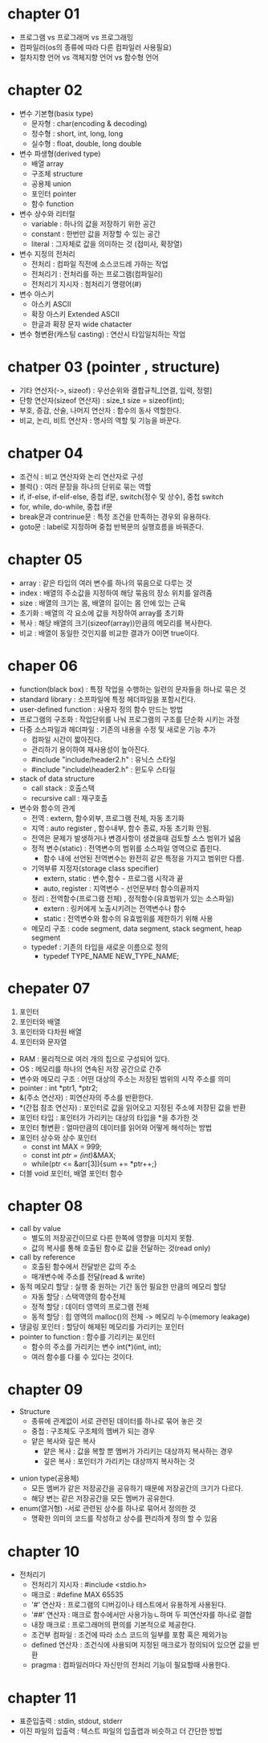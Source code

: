 # chapter 01

- 프로그램 vs 프로그래머 vs 프로그래밍
- 컴파일러(os의 종류에 따라 다른 컴파일러 사용필요)
- 절차지향 언어 vs 객체지향 언어 vs 함수형 언어

# chapter 02

- 변수 기본형(basix type)
    - 문자형 : char(encoding & decoding)
    - 정수형 : short, int, long, long
    - 실수형 : float, double, long double
- 변수 파생형(derived type)
    - 배열 array
    - 구조체 structure
    - 공용체 union
    - 포인터 pointer
    - 함수 function
- 변수 상수와 리터럴
    - variable : 하나의 값을 저장하기 위한 공간
    - constant : 한번만 값을 저장할 수 있는 공간
    - literal : 그자체로 값을 의미하는 것 (접미사, 확장열)
- 변수 지정의 전처리
    - 전처리 : 컴파일 직전에 소스코드레 가하는 작업
    - 전처리기 : 전처리를 하는 프로그램(컴파일러)
    - 전처리기 지시자 : 첨처리기 명령어(#)
- 변수 아스키
    - 아스키 ASCII
    - 확장 아스키 Extended ASCII
    - 한글과 확장 문자 wide chatacter
- 변수 형변환(캐스팅 casting) : 연산시 타입일치하는 작업

# chatper 03 (pointer , structure) 

- 기타 연산자(->, sizeof) : 우선순위와 결합규칙_[연결, 입력, 정렬]
- 단항 연산자(sizeof 연산자) : size_t size = sizeof(int);
- 부호, 증감, 산술, 나머지 연산자 : 함수의 동사 역할한다.
- 비교, 논리, 비트 연산자 : 명사의 역할 및 기능을 바꾼다.

# chatper 04

- 조건식 : 비교 연산자와 논리 연산자로 구성
- 블럭{} : 여러 문장을 하나의 단위로 묶는 역할
- if, if-else, if-elif-else, 중첩 if문, switch(정수 및 상수), 중첩 switch
- for, while, do-while, 중첩 if문
- break문과 contrinue문 : 특정 조건을 만족하는 경우외 유용하다.
- goto문 : label로 지정하며 중첩 반복문의 실행흐름을 바꿔준다.

# chapter 05

- array : 같은 타입의 여러 변수를 하나의 묶음으로 다루는 것
- index : 배열의 주소값을 지정하여 해당 묶음의 장소 위치를 알려줌
- size  : 배열의 크기는 몸, 배열의 길이는 몸 안에 있는 근육
- 초기화 : 배열의 각 요소에 값을 저장하여 array를 초기화
- 복사 : 해당 배열의 크기(sizeof(array))만큼의 메모리를 복사한다.
- 비교 : 배열이 동일한 것인지를 비교한 결과가 0이면 true이다.

# chaper 06 

- function(black box) : 특정 작업을 수행하는 일련의 문자들을 하나로 묶은 것
- standard library : 소프파일에 특정 헤더파일을 포함시킨다.
- user-defined function : 사용자 정의 함수 만드는 방법
- 프로그램의 구조화 : 작업단위를 나눠 프로그램의 구조를 단순화 시키는 과정
- 다중 소스파일과 헤더파일 : 기존의 내용을 수정 및 새로운 기능 추가
    - 컴파일 시간이 짧아진다. 
    - 관리하기 용이하여 재사용성이 높아진다.
    - #include "include/header2.h" : 유닉스 스타일
    - #include "include\header2.h" : 윈도우 스타일
- stack of data structure
    - call stack : 호출스택
    - recursive call : 재구호출
- 변수와 함수의 관계
    - 전역 : extern, 함수외부, 프로그램 전체, 자동 초기화
    - 지역 : auto register , 함수내부, 함수 종료, 자동 초기화 안됨.
    - 전역은 문제가 발생하거나 변경사항이 생겼을때 검토할 소스 범위가 넓음
    - 정적 변수(static) : 전역변수의 범위를 소스파일 영역으로 좁힌다.
        - 함수 내에 선언된 전역변수는 완전히 같은 특정을 가지고 범위만 다름.
    - 기억부류 지정자(storage class specifier) 
        - extern, static : 변수,함수 - 프로그램 시작과 끝
        - auto, register : 지역변수 - 선언문부터 함수의끝까지
    - 정리 : 전역함수(프로그램 전체) , 정적함수(유효범위가 있는 소스파일)
        - extern : 링커에게 노출시키려는 전역변수나 함수
        - static : 전역변수와 함수의 유효범위를 제한하기 위해 사용
    - 메모리 구조 : code segment, data segment, stack segment, heap segment
    - typedef : 기존의 타입을 새로운 이름으로 정의
        - typedef TYPE_NAME NEW_TYPE_NAME;
<!-- 가시성 : 메모리에 존재하ㅑ지만 접근할 수 없다는 것을 의미 -->

# chepater 07

1. 포인터
2. 포인터와 배열
3. 포인터와 다차원 배열
4. 포인터와 문자열

- RAM : 물리적으로 여러 개의 칩으로 구성되어 있다.
- OS  : 메모리를 하나의 연속된 저장 공간으로 간주
- 변수와 메모리 구조 : 어떤 대상의 주소는 저장된 범위의 시작 주소를 의미
- pointer : int *ptr1, *ptr2;
- &(주소 연산자) : 피연산자의 주소를 반환한다.
- *(간접 참조 연산자) : 포인터로 값을 읽어오고 지정된 주소에 저장된 값을 반환
- 포인터 타입 : 포인터가 가리키는 대상의 타입을 *을 추가한 것
- 포인터 형변환 : 얼마만큼의 데이터를 읽어와 어떻게 해석하는 방법
- 포인터 상수와 상수 포인터
    - const int MAX = 999; 
    - const int *ptr = (int*)&MAX;
    - while(ptr <= &arr[3]){sum += *ptr++;}
- 더블 void 포인터, 배열 포인터 함수

# chapter 08

- call by value 
    - 별도의 저장공간이므로 다른 한쪽에 영향을 미치지 못함.
    - 값의 복사를 통해 호출된 함수로 값을 전달하는 것(read only)
- call by reference 
    - 호출된 함수에서 전달받은 값의 주소
    - 매개변수에 주소를 전달(read & write)
- 동적 메모리 할당 : 실행 중 원하는 기간 동안 필요한 만큼의 메모리 할당
    - 자동 할당 : 스택역영의 함수전체
    - 정적 할당 : 데이터 영역의 프로그램 전체
    - 동적 할당 : 힙 영역의 malloc()의 전체 -> 메모리 누수(memory leakage)
- 댕글링 포인터 : 할당이 해제된 메모리를 가리키는 포인터
- pointer to function : 함수를 기리키는 포인터
    - 함수의 주소를 가리키는 변수 int(*)(int, int);
    - 여러 함수를 다룰 수 있다는 것이다.

# chapter 09

- Structure
    - 종류에 관계없이 서로 관련된 데이터를 하나로 묶어 놓은 것
    - 중첩 : 구조체도 구조체의 멤버가 되는 경우
    - 얕은 복사와 깊은 복사
        - 얕은 복사 : 값을 복할 뿐 멤버가 가리키는 대상까지 복사하는 경우
        - 깊은 복사 : 포인터가 가리키는 대상까지 복사하는 것

<!-- 
struct date{int year, mon, day;}
struct userCore{
    char userId[8];
    int score;
    int rank;
    struct date inputDate;
    struct date changeDate;
}
 -->

- union type(공용체)
    - 모든 멤버가 같은 저장공간을 공유하기 때문에 저장공간의 크기가 다르다.
    - 해당 변는 같은 저장공간을 모든 멤버가 공유한다.
- enum(열거형)
    -서로 관련된 상수를 하나로 묶어서 정의한 것
    - 명확한 의미의 코드를 작성하고 상수를 편리하게 정의 할 수 있음

# chapter 10

- 전처리기
    - 전처리기 지시자 :  #include <stdio.h>
    - 매크로 :  #define MAX 65535
    - '#' 연산자 : 프로그램의 디버깅이나 테스트에서 유용하게 사용된다.
    - '##' 연산자 : 매크로 함수에서만 사용가능ㄴ하며 두 피연산자를 하나로 결합
    - 내장 매크로 : 프로그래머의 편의를 기본적으로 제공한다.
    - 조건부 컴파일 : 조건에 따라 소스 코드의 일부를 포함 혹은 제외가능
    - defined 연산자 : 조건식에 사용되며 지정된 매크로가 정의되어 있으면 값을 반환
    - pragma : 컴파일러마다 자신만의 전처리 기능이 필요할때 사용한다.

# chapter 11

- 표준입출력 : stdin, stdout, stderr
- 이진 파일의 입출력 : 텍스트 파일의 입출렵과 비슷하고 더 간단한 방법
